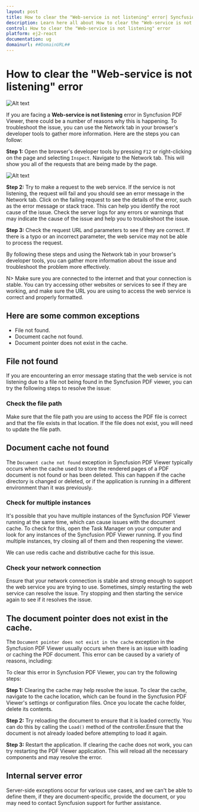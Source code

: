 ```yaml
---
layout: post
title: How to clear the "Web-service is not listening" error| Syncfusion
description: Learn here all about How to clear the "Web-service is not listening" error in Syncfusion React Pdfviewer component of Syncfusion Essential JS 2 and more.
control: How to clear the "Web-service is not listening" error
platform: ej2-react
documentation: ug
domainurl: ##DomainURL##
---
```

# How to clear the "Web-service is not listening" error

![Alt text](./images/webservice.png)

If you are facing a **Web-service is not listening** error in Syncfusion PDF Viewer, there could be a number of reasons why this is happening. To troubleshoot the issue, you can use the Network tab in your browser's developer tools to gather more information. Here are the steps you can follow:

**Step 1:** Open the browser's developer tools by pressing `F12` or right-clicking on the page and selecting `Inspect`. Navigate to the Network tab. This will show you all of the requests that are being made by the page.

![Alt text](./images/networktab.png)

**Step 2:** Try to make a request to the web service. If the service is not listening, the request will fail and you should see an error message in the Network tab. Click on the failing request to see the details of the error, such as the error message or stack trace. This can help you identify the root cause of the issue. Check the server logs for any errors or warnings that may indicate the cause of the issue and help you to troubleshoot the issue.

**Step 3:** Check the request URL and parameters to see if they are correct. If there is a typo or an incorrect parameter, the web service may not be able to process the request.

By following these steps and using the Network tab in your browser's developer tools, you can gather more information about the issue and troubleshoot the problem more effectively.

N> Make sure you are connected to the internet and that your connection is stable. You can try accessing other websites or services to see if they are working, and make sure the URL you are using to access the web service is correct and properly formatted.

## Here are some common exceptions

* File not found.
* Document cache not found.
* Document pointer does not exist in the cache.

## File not found

If you are encountering an error message stating that the web service is not listening due to a file not being found in the Syncfusion PDF viewer, you can try the following steps to resolve the issue:

### Check the file path

Make sure that the file path you are using to access the PDF file is correct and that the file exists in that location. If the file does not exist, you will need to update the file path.

## Document cache not found

The `Document cache not found` exception in Syncfusion PDF Viewer typically occurs when the cache used to store the rendered pages of a PDF document is not found or has been deleted. This can happen if the cache directory is changed or deleted, or if the application is running in a different environment than it was previously.

### Check for multiple instances

It's possible that you have multiple instances of the Syncfusion PDF Viewer running at the same time, which can cause issues with the document cache. To check for this, open the Task Manager on your computer and look for any instances of the Syncfusion PDF Viewer running. If you find multiple instances, try closing all of them and then reopening the viewer.

We can use redis cache and distributive cache for this issue.

### Check your network connection

Ensure that your network connection is stable and strong enough to support the web service you are trying to use. Sometimes, simply restarting the web service can resolve the issue. Try stopping and then starting the service again to see if it resolves the issue.

## The document pointer does not exist in the cache.

The `Document pointer does not exist in the cache` exception in the Syncfusion PDF Viewer usually occurs when there is an issue with loading or caching the PDF document. This error can be caused by a variety of reasons, including:

To clear this error in Syncfusion PDF Viewer, you can try the following steps:

**Step 1:** Clearing the cache may help resolve the issue. To clear the cache, navigate to the cache location, which can be found in the Syncfusion PDF Viewer's settings or configuration files. Once you locate the cache folder, delete its contents.

**Step 2:** Try reloading the document to ensure that it is loaded correctly. You can do this by calling the `Load()` method of the controller.Ensure that the document is not already loaded before attempting to load it again.

**Step 3:** Restart the application. If clearing the cache does not work, you can try restarting the PDF Viewer application. This will reload all the necessary components and may resolve the error.

## Internal server error

Server-side exceptions occur for various use cases, and we can't be able to define them, if they are document-specific, provide the document, or you may need to contact Syncfusion support for further assistance.